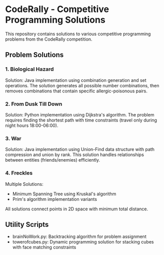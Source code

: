 # CodeRally - Competitive Programming Solutions

This repository contains solutions to various competitive programming problems from the CodeRally competition.

## Problem Solutions

### 1. Biological Hazard

Solution: Java implementation using combination generation and set operations.
The solution generates all possible number combinations, then removes combinations that contain specific allergic-poisonous pairs.

### 2. From Dusk Till Down

Solution: Python implementation using Dijkstra's algorithm.
The problem requires finding the shortest path with time constraints (travel only during night hours 18:00-06:00).

### 3. War

Solution: Java implementation using Union-Find data structure with path compression and union by rank.
This solution handles relationships between entities (friends/enemies) efficiently.

### 4. Freckles

Multiple Solutions:

- Minimum Spanning Tree using Kruskal's algorithm
- Prim's algorithm implementation variants

All solutions connect points in 2D space with minimum total distance.

## Utility Scripts

- brainNoWork.py: Backtracking algorithm for problem assignment
- towerofcubes.py: Dynamic programming solution for stacking cubes with face matching constraints
